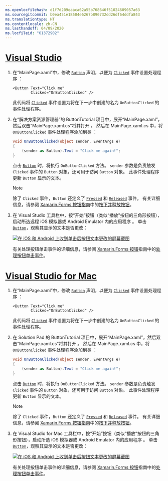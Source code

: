 ```yaml
---
ms.openlocfilehash: d1f7d209eaaca62a55b768646f51024609057a63
ms.sourcegitcommit: b0ea451e18504e6267b896732dd26df64ddfa843
ms.translationtype: HT
ms.contentlocale: zh-CN
ms.lasthandoff: 04/09/2020
ms.locfileid: "61372902"
---
```

# <a name="visual-studio"></a>[Visual Studio](#tab/vswin)

1. 在“MainPage.xaml”中，修改 [`Button`](xref:Xamarin.Forms.Button) 声明，以便为 [`Clicked`](xref:Xamarin.Forms.Button.Clicked) 事件设置处理程序  ：

    ```xaml
    <Button Text="Click me"
            Clicked="OnButtonClicked" />
    ```

    此代码将 [`Clicked`](xref:Xamarin.Forms.Button.Clicked) 事件设置为将在下一步中创建的名为 `OnButtonClicked` 的事件处理程序。

1. 在“解决方案资源管理器”的 ButtonTutorial 项目中，展开“MainPage.xaml”，然后双击“MainPage.xaml.cs”将其打开     。 然后在 MainPage.xaml.cs 中，将 `OnButtonClicked` 事件处理程序添加到类  ：

    ```csharp
    void OnButtonClicked(object sender, EventArgs e)
    {
        (sender as Button).Text = "Click me again!";
    }
    ```

    点击 [`Button`](xref:Xamarin.Forms.Button) 时，将执行 `OnButtonClicked` 方法。 `sender` 参数是负责触发 `Clicked` 事件的 `Button` 对象，还可用于访问 `Button` 对象。 此事件处理程序更新 `Button` 显示的文本。

    > [!NOTE]
    > 除了 `Clicked` 事件，`Button` 还定义了 [`Pressed`](xref:Xamarin.Forms.Button.Pressed) 和 [`Released`](xref:Xamarin.Forms.Button.Released) 事件。 有关详细信息，请参阅 [Xamarin.Forms 按钮指南](~/xamarin-forms/user-interface/button.md)中的[按下并释放按钮](~/xamarin-forms/user-interface/button.md#pressing-and-releasing-the-button)。

1. 在 Visual Studio 工具栏中，按“开始”按钮（类似“播放”按钮的三角形按钮），启动所选远程 iOS 模拟器或 Android Emulator 内的应用程序  。 单击 [`Button`](xref:Xamarin.Forms.Button)，观察其显示的文本是否更改：

    [![在 iOS 和 Android 上收到单击后按钮文本更改的屏幕截图](../images/handle-button-click.png "处理按钮单击")](../images/handle-button-click-large.png#lightbox "处理按钮单击")

    有关处理按钮单击事件的详细信息，请参阅 [Xamarin.Forms 按钮](~/xamarin-forms/user-interface/button.md)指南中的[处理按钮单击事件](~/xamarin-forms/user-interface/button.md#handling-button-clicks)。

# <a name="visual-studio-for-mac"></a>[Visual Studio for Mac](#tab/vsmac)

1. 在“MainPage.xaml”中，修改 [`Button`](xref:Xamarin.Forms.Button) 声明，以便为 [`Clicked`](xref:Xamarin.Forms.Button.Clicked) 事件设置处理程序  ：

    ```xaml
    <Button Text="Click me"
            Clicked="OnButtonClicked" />
    ```

    此代码将 [`Clicked`](xref:Xamarin.Forms.Button.Clicked) 事件设置为将在下一步中创建的名为 `OnButtonClicked` 的事件处理程序。

1. 在 Solution Pad 的 ButtonTutorial 项目中，展开“MainPage.xaml”，然后双击“MainPage.xaml.cs”将其打开     。 然后在 MainPage.xaml.cs 中，将 `OnButtonClicked` 事件处理程序添加到类  ：

    ```csharp
    void OnButtonClicked(object sender, EventArgs e)
    {
        (sender as Button).Text = "Click me again!";
    }
    ```

    点击 [`Button`](xref:Xamarin.Forms.Button) 时，将执行 `OnButtonClicked` 方法。 `sender` 参数是负责触发 `Clicked` 事件的 `Button` 对象，还可用于访问 `Button` 对象。 此事件处理程序更新 `Button` 显示的文本。

    > [!NOTE]
    > 除了 `Clicked` 事件，`Button` 还定义了 [`Pressed`](xref:Xamarin.Forms.Button.Pressed) 和 [`Released`](xref:Xamarin.Forms.Button.Released) 事件。 有关详细信息，请参阅 [Xamarin.Forms 按钮指南](~/xamarin-forms/user-interface/button.md)中的[按下并释放按钮](~/xamarin-forms/user-interface/button.md#pressing-and-releasing-the-button)。

1. 在 Visual Studio for Mac 工具栏中，按“开始”按钮（类似“播放”按钮的三角形按钮），启动所选 iOS 模拟器或 Android Emulator 内的应用程序  。 单击 [`Button`](xref:Xamarin.Forms.Button)，观察其显示的文本是否更改：

    [![在 iOS 和 Android 上收到单击后按钮文本更改的屏幕截图](../images/handle-button-click.png "处理按钮单击")](../images/handle-button-click-large.png#lightbox "处理按钮单击")

    有关处理按钮单击事件的详细信息，请参阅 [Xamarin.Forms 按钮](~/xamarin-forms/user-interface/button.md)指南中的[处理按钮单击事件](~/xamarin-forms/user-interface/button.md#handling-button-clicks)。
